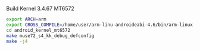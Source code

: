 Build Kernel 3.4.67 MT6572

```sh
export ARCH=arm
export CROSS_COMPILE=/home/user/arm-linu-androideabi-4.6/bin/arm-linux-androideabi-
cd android_kernel_mt6572
make muse72_s4_kk_debug_defconfig
make -j4
```

